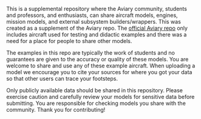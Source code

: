 This is a supplemental repository where the Aviary community, students and professors, and enthusiasts, can share aircraft models, engines, mission models, and external subsystem builders/wrappers. This was created as a supplement of the Aviary repo. The [official Aviary repo](www.github.com/OpenMDAO/Aviary) only includes aircraft used for testing and didactic examples and there was a need for a place for people to share other models. 
 
The examples in this repo are typically the work of students and no guarantees are given to the accuracy or quality of these models. You are welcome to share and use any of these example aircraft. When uploading a model we encourage you to cite your sources for where you got your data so that other users can trace your footsteps.

Only publicly available data should be shared in this repository. Please exercise caution and carefully review your models for sensitive data before submitting. You are responsible for checking models you share with the community. Thank you for contributing!
